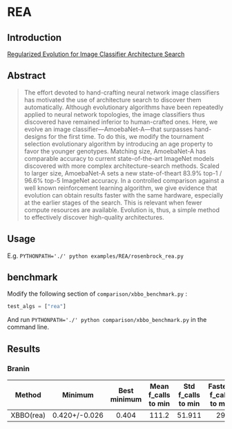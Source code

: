 # REA


## Introduction

[Regularized Evolution for Image Classifier Architecture Search](https://arxiv.org/abs/1802.01548)

## Abstract

> The effort devoted to hand-crafting neural network image classifiers has motivated the use of architecture search to discover them automatically. Although evolutionary algorithms have been repeatedly applied to neural network topologies, the image classifiers thus discovered have remained inferior to human-crafted ones. Here, we evolve an image classifier—AmoebaNet-A—that surpasses hand-designs for the first time. To do this, we modify the tournament selection evolutionary algorithm by introducing an age property to favor the younger genotypes. Matching size, AmoebaNet-A has comparable accuracy to current state-of-the-art ImageNet models discovered with more complex architecture-search methods. Scaled to larger size, AmoebaNet-A sets a new state-of-theart 83.9% top-1 / 96.6% top-5 ImageNet accuracy. In a controlled comparison against a well known reinforcement learning algorithm, we give evidence that evolution can obtain results faster with the same hardware, especially at the earlier stages of the search. This is relevant when fewer compute resources are available. Evolution is, thus, a simple method to effectively discover high-quality architectures.

## Usage

E.g. `PYTHONPATH='./' python examples/REA/rosenbrock_rea.py`


## benchmark

Modify the following section of `comparison/xbbo_benchmark.py` :

```python
test_algs = ["rea"]
```
And run `PYTHONPATH='./' python comparison/xbbo_benchmark.py` in the command line.

## Results


### Branin

|   Method  |    Minimum    | Best minimum | Mean f_calls to min | Std f_calls to min | Fastest f_calls to min |
| :--------: | :-----------: | :----------: | :-----------------: | :----------------: | :--------------------: |
| XBBO(rea) | 0.420+/-0.026 |    0.404     |        111.2        |       51.911       |           29           |
